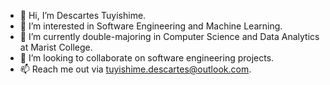 - 👋 Hi, I’m Descartes Tuyishime.
- 👀 I’m interested in Software Engineering and Machine Learning.
- 🌱 I’m currently double-majoring in Computer Science and Data Analytics at Marist College.
- 💞️ I’m looking to collaborate on software engineering projects.
- 📫 Reach me out via tuyishime.descartes@outlook.com.

<!---
tdescartes/tdescartes is a ✨ special ✨ repository because its `README.md` (this file) appears on your GitHub profile.
You can click the Preview link to take a look at your changes.
--->
